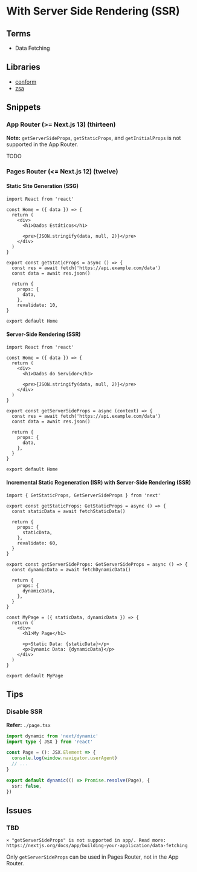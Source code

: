 # With Server Side Rendering (SSR)

## Terms

- Data Fetching

## Libraries

- [conform](/conform.md)
- [zsa](/zsa.md)

## Snippets

### App Router (>= Next.js 13) (thirteen)

**Note:** `getServerSideProps`, `getStaticProps`, and `getInitialProps` is not supported in the App Router.

<!-- React Server Components -->

TODO

### Pages Router (<= Next.js 12) (twelve)

#### Static Site Generation (SSG)

```tsx
import React from 'react'

const Home = ({ data }) => {
  return (
    <div>
      <h1>Dados Estáticos</h1>

      <pre>{JSON.stringify(data, null, 2)}</pre>
    </div>
  )
}

export const getStaticProps = async () => {
  const res = await fetch('https://api.example.com/data')
  const data = await res.json()

  return {
    props: {
      data,
    },
    revalidate: 10,
}

export default Home
```

#### Server-Side Rendering (SSR)

```tsx
import React from 'react'

const Home = ({ data }) => {
  return (
    <div>
      <h1>Dados do Servidor</h1>

      <pre>{JSON.stringify(data, null, 2)}</pre>
    </div>
  )
}

export const getServerSideProps = async (context) => {
  const res = await fetch('https://api.example.com/data')
  const data = await res.json()

  return {
    props: {
      data,
    },
  }
}

export default Home
```

#### Incremental Static Regeneration (ISR) with Server-Side Rendering (SSR)

```tsx
import { GetStaticProps, GetServerSideProps } from 'next'

export const getStaticProps: GetStaticProps = async () => {
  const staticData = await fetchStaticData()

  return {
    props: {
      staticData,
    },
    revalidate: 60,
  }
}

export const getServerSideProps: GetServerSideProps = async () => {
  const dynamicData = await fetchDynamicData()

  return {
    props: {
      dynamicData,
    },
  }
}

const MyPage = ({ staticData, dynamicData }) => {
  return (
    <div>
      <h1>My Page</h1>

      <p>Static Data: {staticData}</p>
      <p>Dynamic Data: {dynamicData}</p>
    </div>
  )
}

export default MyPage
```

## Tips

### Disable SSR

**Refer:** `./page.tsx`

```ts
import dynamic from 'next/dynamic'
import type { JSX } from 'react'

const Page = (): JSX.Element => {
  console.log(window.navigator.userAgent)
  // ...
}

export default dynamic(() => Promise.resolve(Page), {
  ssr: false,
})
```

## Issues

### TBD

```log
× "getServerSideProps" is not supported in app/. Read more: https://nextjs.org/docs/app/building-your-application/data-fetching
```

Only `getServerSideProps` can be used in Pages Router, not in the App Router.
